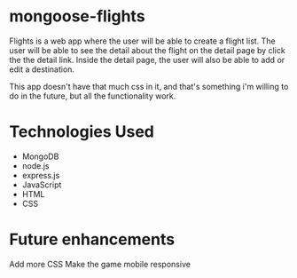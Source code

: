 # mongoose-flights
Flights is a web app where the user will be able to create a flight list.
The user will be able to see the detail about the flight on the detail page by click the the detail link.
Inside the detail page, the user will also be able to add or edit a destination.

This app doesn't have that much css in it, and that's something i'm willing to do in the future, but all the functionality work.

# Technologies Used
- MongoDB
- node.js
- express.js
- JavaScript
- HTML
- CSS

# Future enhancements
Add more CSS
Make the game mobile responsive
